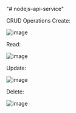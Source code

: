 "# nodejs-api-service" 

CRUD Operations
Create:

![image](https://github.com/gadilaajaykumar/nodejs-api-service/assets/115562722/bdf27c09-a826-480b-a168-8dea2173cf4a)
 
Read:

![image](https://github.com/gadilaajaykumar/nodejs-api-service/assets/115562722/4c53314a-fa20-4a3a-ae8a-501b968b84a9)

Update:

![image](https://github.com/gadilaajaykumar/nodejs-api-service/assets/115562722/8cb225d0-391b-4bb9-a649-53ded8fa2b0f)

Delete: 

![image](https://github.com/gadilaajaykumar/nodejs-api-service/assets/115562722/fc51ce3f-7d65-48e6-84a1-7fe5270802ea)

 
